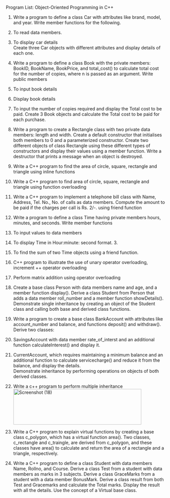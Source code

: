 Program List: Object-Oriented Programming in C++ 
1. Write a program to define a class Car with attributes like brand, model, and year. Write member  functions for the following.  
1. To read data members. 
2. To display car details  
Create three Car objects with different attributes and display details of each one. 
2. Write a program to define a class Book with the private members: BookID, BookName, BookPrice, and total_cost() to calculate total cost for the number of copies, where n is passed as an argument.  Write public members 
1. To input book details  
2. Display book details  
3. To input the number of copies required and display the Total cost to be paid. Create 3 Book objects and calculate the Total cost to be paid for each purchase. 
3. Write a program to create a Rectangle class with two private data members: length and width.  Create a default constructor that initialises both members to 0 and a parameterized constructor.  Create two different objects of class Rectangle using these different types of constructors and display  their values using a member function. Write a destructor that prints a message when an object is  destroyed. 
4. Write a C++ program to find the area of circle, square, rectangle and triangle using inline functions 
5. Write a C++ program to find area of circle, square, rectangle and triangle using function  overloading 
6. Write a C++ program to implement a telephone bill class with Name, Address, Tel. No., No. of calls  as data members. Compute the amount to be paid if the charges per call is Rs. 2/-. using friend  function 
7. Write a program to define a class Time having private members hours, minutes, and seconds.  Write member functions 
1. To input values to data members 
2. To display Time in Hour:minute: second format. 3. 
3. To find the sum of two Time objects using a friend function. 
8. C++ program to illustrate the use of unary operator overloading, increment ++ operator  overloading 
9. Perform matrix addition using operator overloading 
10. Create a base class Person with data members name and age, and a member function display().  Derive a class Student from Person that adds a data member roll_number and a member function 
showDetails(). Demonstrate single inheritance by creating an object of the Student class and calling  both base and derived class functions. 
11. Write a program to create a base class BankAccount with attributes like account_number and  balance, and functions deposit() and withdraw(). 
Derive two classes: 
1. SavingsAccount with data member rate_of_interst and an additional function  calculateInterest() and display it. 
2. CurrentAccount, which requires maintaining a minimum balance and an additional  function to calculate servicecharge() and reduce it from the balance, and display the details.  
Demonstrate inheritance by performing operations on objects of both derived classes.
 12. Write a c++ program to perform multiple inheritance
     <img width="403" height="112" alt="Screenshot (18)" src="https://github.com/user-attachments/assets/c883214e-0f15-4b13-80de-19f871164551" />

14. Write a C++ program to explain virtual functions by creating a base class c_polygon, which has a  virtual function area(). Two classes, c_rectangle and c_traingle, are derived from c_polygon, and  these classes have area() to calculate and return the area of a rectangle and a triangle, respectively. 
15. Write a C++ program to define a class Student with data members Name, Rollno, and Course.  Derive a class Test from a student with data members as marks in 3 subjects. Derive a class  GraceMarks from a student with a data member BonusMark. Derive a class result from both Test and Gracemarks and calculate the Total marks. Display the result with all the details. Use the concept of a  Virtual base class.
